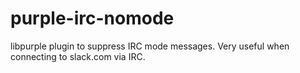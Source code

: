 # purple-irc-nomode
libpurple plugin to suppress IRC mode messages.  Very useful when connecting to slack.com via IRC.
